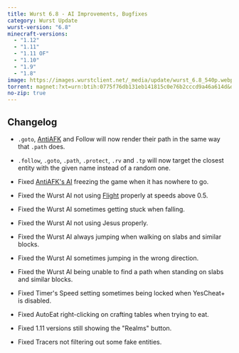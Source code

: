 ```yaml
---
title: Wurst 6.8 - AI Improvements, Bugfixes
category: Wurst Update
wurst-version: "6.8"
minecraft-versions:
  - "1.12"
  - "1.11"
  - "1.11 OF"
  - "1.10"
  - "1.9"
  - "1.8"
image: https://images.wurstclient.net/_media/update/wurst_6.8_540p.webp
torrent: magnet:?xt=urn:btih:0775f76db131eb141815c0e76b2cccd9a46a614d&dn=Wurst%206.8&tr=udp%3a%2f%2ftracker.opentrackr.org%3a1337%2fannounce&tr=udp%3a%2f%2f9.rarbg.com%3a2810%2fannounce&tr=udp%3a%2f%2fopen.tracker.cl%3a1337%2fannounce&tr=udp%3a%2f%2ftracker.openbittorrent.com%3a6969%2fannounce&tr=udp%3a%2f%2fexodus.desync.com%3a6969%2fannounce&tr=http%3a%2f%2ftracker.openbittorrent.com%3a80%2fannounce&tr=http%3a%2f%2fopenbittorrent.com%3a80%2fannounce&tr=udp%3a%2f%2fwww.torrent.eu.org%3a451%2fannounce&tr=udp%3a%2f%2ftracker.torrent.eu.org%3a451%2fannounce&tr=udp%3a%2f%2ftracker.tiny-vps.com%3a6969%2fannounce&tr=udp%3a%2f%2fretracker.lanta-net.ru%3a2710%2fannounce&tr=udp%3a%2f%2fopen.stealth.si%3a80%2fannounce&tr=udp%3a%2f%2ftracker1.bt.moack.co.kr%3a80%2fannounce&tr=udp%3a%2f%2ftracker.pomf.se%3a80%2fannounce&tr=udp%3a%2f%2ftracker.moeking.me%3a6969%2fannounce&tr=udp%3a%2f%2ftracker.dler.org%3a6969%2fannounce&tr=udp%3a%2f%2fretracker.netbynet.ru%3a2710%2fannounce&tr=udp%3a%2f%2fopentor.org%3a2710%2fannounce&tr=udp%3a%2f%2fexplodie.org%3a6969%2fannounce
no-zip: true
---
```

## Changelog

- `.goto`, [AntiAFK](https://wurst.wiki/antiafk) and Follow will now render their path in the same way that `.path` does.

- `.follow`, `.goto`, `.path`, `.protect`, `.rv` and `.tp` will now target the closest entity with the given name instead of a random one.

- Fixed [AntiAFK's AI](https://wurst.wiki/antiafk#use_ai) freezing the game when it has nowhere to go.

- Fixed the Wurst AI not using [Flight](https://wurst.wiki/flight) properly at speeds above 0.5.

- Fixed the Wurst AI sometimes getting stuck when falling.

- Fixed the Wurst AI not using Jesus properly.

- Fixed the Wurst AI always jumping when walking on slabs and similar blocks.

- Fixed the Wurst AI sometimes jumping in the wrong direction.

- Fixed the Wurst AI being unable to find a path when standing on slabs and similar blocks.

- Fixed Timer's Speed setting sometimes being locked when YesCheat+ is disabled.

- Fixed AutoEat right-clicking on crafting tables when trying to eat.

- Fixed 1.11 versions still showing the "Realms" button.

- Fixed Tracers not filtering out some fake entities.
